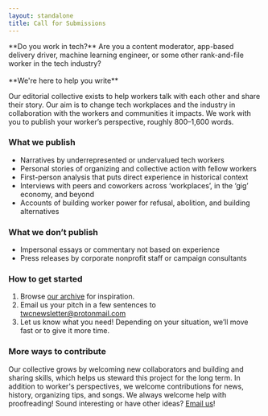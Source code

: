 ```yaml
---
layout: standalone
title: Call for Submissions
---
```


<div class="d-block bg-light pt-3 pl-3 pr-3 mt-4 mb-4 border rounded" markdown="1">
<p class="lead" markdown="1">
**Do you work in tech?** Are you a content moderator, app-based delivery driver, machine learning engineer, or some other rank-and-file worker in the tech industry?
<br><br>
**We're here to help you write**
</p>
</div>

Our editorial collective exists to help workers talk with each other and share their story. Our aim is to change tech workplaces and the industry in collaboration with the workers and communities it impacts. We work with you to publish your worker’s perspective, roughly 800–1,600 words. 

### What we publish

- Narratives by underrepresented or undervalued tech workers
- Personal stories of organizing and collective action with fellow workers
- First-person analysis that puts direct experience in historical context
- Interviews with peers and coworkers across ‘workplaces’, in the ‘gig’ economy, and beyond
- Accounts of building worker power for refusal, abolition, and building alternatives
 
### What we don’t publish

- Impersonal essays or commentary not based on experience
- Press releases by corporate nonprofit staff or campaign consultants

### How to get started

1. Browse [our archive](/archive) for inspiration.
1. Email us your pitch in a few sentences to [twcnewsletter@protonmail.com](mailto:twcnewsletter@protonmail.com)
1. Let us know what you need! Depending on your situation, we’ll move fast or to give it more time.

### More ways to contribute

Our collective grows by welcoming new collaborators and building and sharing skills, which helps us steward this project for the long term. In addition to worker's perspectives, we welcome contributions for news, history, organizing tips, and songs. We always welcome help with proofreading! Sound interesting or have other ideas? [Email us](mailto:twcnewsletter@protonmail.com)!
